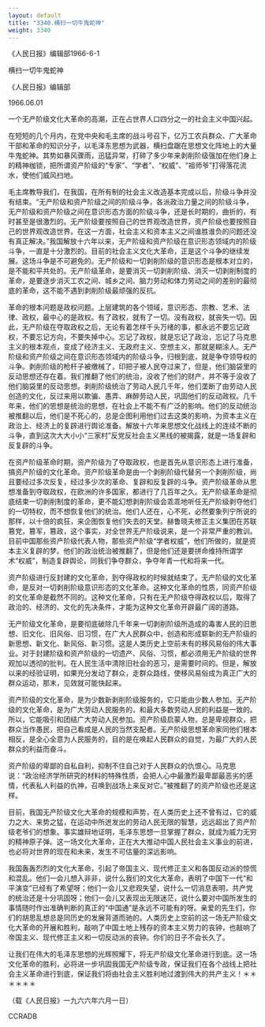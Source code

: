 ```yaml
---
layout: default
title: "3340.横扫一切牛鬼蛇神"
weight: 3340
---
```


《人民日报》编辑部1966-6-1

横扫一切牛鬼蛇神

《人民日报》编辑部

1966.06.01

一个无产阶级文化大革命的高潮，正在占世界人口四分之一的社会主义中国兴起。

在短短的几个月内，在党中央和毛主席的战斗号召下，亿万工农兵群众、广大革命干部和革命的知识分子，以毛泽东思想为武器，横扫盘踞在思想文化阵地上的大量牛鬼蛇神。其势如暴风骤雨，迅猛异常，打碎了多少年来剥削阶级强加在他们身上的精神枷锁，把所谓资产阶级的“专家”、“学者”、“权威”、“祖师爷”打得落花流水，使他们威风扫地。

毛主席教导我们，在我国，在所有制的社会主义改造基本完成以后，阶级斗争并没有结束。“无产阶级和资产阶级之间的阶级斗争，各派政治力量之间的阶级斗争，无产阶级和资产阶级之间在意识形态方面的阶级斗争，还是长时期的，曲折的，有时甚至是很激烈的。无产阶级要按照自己的世界观改造世界，资产阶级也要按照自己的世界观改造世界。在这一方面，社会主义和资本主义之间谁胜谁负的问题还没有真正解决。”我国解放十六年以来，无产阶级和资产阶级在意识形态领域内的阶级斗争，一直是十分激烈的。目前的社会主义文化大革命，正是这个斗争的继续发展。这场斗争是不可避免的。无产阶级和一切剥削阶级的意识形态是根本对立的，是不能和平共处的。无产阶级革命，是要消灭一切剥削阶级、消灭一切剥削制度的革命，是要逐步消灭工农之间、城乡之间、脑力劳动和体力劳动之间的差别的最彻底的革命，这不能不遇到剥削阶级最顽强的反抗。

革命的根本问题是政权问题。上层建筑的各个领域，意识形态、宗教、艺术、法律、政权，最中心的是政权。有了政权，就有了一切。没有政权，就丧失一切。因此，无产阶级在夺取政权之后，无论有着怎样千头万绪的事，都永远不要忘记政权，不要忘记方向，不要失掉中心。忘记了政权，就是忘记了政治，忘记了马克思主义的根本观点，变成了经济主义、无政府主义、空想主义，那就是糊涂人。无产阶级和资产阶级之间在意识形态领域内的阶级斗争，归根到底，就是争夺领导权的斗争。剥削阶级的枪杆子被缴械了，印把子被人民夺过来了，但是，他们脑袋里的反动思想还存在着。我们推翻了他们的统治，没收了他们的财产，并不等于没收了他们脑袋里的反动思想。剥削阶级统治了劳动人民几千年，他们垄断了由劳动人民创造的文化，反过来用以欺骗、愚弄、麻醉劳动人民，巩固他们的反动政权。几千年来，他们的思想是统治的思想，在社会上不能不有广泛的影响。他们的反动统治被推翻以后，他们是不死心的，总是企图利用他们过去这类的影响，为资本主义在政治上、经济上的复辟进行舆论准备。解放十六年来思想文化战线上的连续不断的斗争，直到这次大大小小“三家村”反党反社会主义黑线的被揭露，就是一场复辟和反复辟的斗争。

在资产阶级革命时期，资产阶级为了夺取政权，也是首先从意识形态上进行准备，搞资产阶级的文化革命。资产阶级革命是由一个剥削阶级代替另一个剥削阶级，尚且要经过多次反复，经过多少次的革命、复辟和反复辟的斗争。资产阶级革命从思想准备到夺取政权，在欧洲的许多国家，都进行了几百年之久。无产阶级革命是彻底结束一切剥削制度的革命，更不能幻想剥削阶级会乖乖地听任无产阶级剥夺他们的一切特权，而不想恢复他们的统治。他们人还在，心不死，必然要象列宁所说的那样，以十倍的疯狂，来企图恢复他们失去的天堂。赫鲁晓夫修正主义集团在苏联篡党，篡军，篡政，这个事实，对全世界无产阶级说来，是一个非常严重的教训。目前中国那些资产阶级代表人物，那些资产阶级“学者权威”，他们所做的，就是资本主义复辟的梦。他们的政治统治被推翻了，但是他们还是要拼命维持所谓学术“权威”，制造复辟舆论，同我们争夺群众，争夺年青一代和将来一代。

资产阶级进行反封建的文化革命，到夺得政权的时候就结束了。无产阶级的文化革命，是反对一切剥削阶级意识形态的文化革命。这种文化革命的性质，同资产阶级的文化革命是截然不同的。这种文化革命，只有在无产阶级夺得政权以后，取得了政治的、经济的、文化的先决条件，才能为这种文化革命开辟最广阔的道路。

无产阶级文化革命，是要彻底破除几千年来一切剥削阶级所造成的毒害人民的旧思想、旧文化、旧风俗、旧习惯，在广大人民群众中，创造和形成崭新的无产阶级的新思想、新文化、新风俗、新习惯。这是人类历史上空前未有的移风易俗的伟大事业。对于封建阶级和资产阶级的一切遗产、风俗、习惯，都必须用无产阶级的世界观加以透彻的批判。在人民生活中清除旧社会的恶习，是需要时间的。但是，解放以来的经验证明，如果充分发动了群众，走群众路线，使移风易俗成为真正广大的群众运动，那末，见效就可能快起来。

资产阶级的文化革命，是为少数新剥削阶级服务的，它只能由少数人参加。无产阶级的文化革命，是为广大劳动人民服务的，和最大多数劳动人民的利益是一致的。所以，它能吸引和团结广大劳动人民参加。资产阶级启蒙人物，总是卑视群众，把群众当作愚民，把自己看成是人民的当然支配者。无产阶级思想革命家同他们根本相反，是全心全意为人民服务的，目的是在唤起人民群众的自觉，为最广大的人民群众的利益而奋斗。

资产阶级的卑鄙的自私自利，抑制不住自己对于人民群众的仇恨心。马克思说：“政治经济学所研究的材料的特殊性质，会把人心中最激烈最卑鄙最恶劣的感情，代表私人利益的仇神，召唤到战场上来反对它。”被推翻了的资产阶级也还是这样。

目前，我国无产阶级文化大革命的规模和声势，在人类历史上还不曾有过，它的威力之大、来势之猛，在运动中所迸发出的劳动人民无限的智慧，远远超出了资产阶级老爷们的想象。事实雄辩地证明，毛泽东思想一旦掌握了群众，就成为威力无穷的精神原子弹。这一场文化大革命，正在大大推动中国人民社会主义事业的前进，也必将对世界的现在和未来，发生不可估量的深远影响。

我国轰轰烈烈的文化大革命，引起了帝国主义、现代修正主义和各国反动派的惊慌和混乱。他们一会儿想入非非，说什么我们的文化大革命，表明了中国下一代“和平演变”已经有了希望呀；他们一会儿又悲观失望，说什么一切消息表明，共产党的统治还是十分巩固呀；他们一会儿又表现出无限迷茫，说什么要对中国所发生的事情随时作出准确判断的真正的“中国通”是永远不可能有的呀。亲爱的先生们，你们的胡思乱想总是同历史的发展背道而驰的。人类历史上空前的这一场无产阶级文化大革命的开展和胜利，敲响了中国土地上残存的资本主义势力的丧钟，也敲响了帝国主义、现代修正主义和一切反动派的丧钟。你们的日子不会长久了。

让我们在伟大的毛泽东思想的光辉照耀下，将无产阶级文化革命进行到底。这一场文化革命的胜利，必将进一步巩固我国无产阶级专政，保证我们在各个战线上把社会主义革命进行到底，保证我们将由社会主义胜利地过渡到伟大的共产主义！＊＊＊＊＊＊

（载《人民日报》一九六六年六月一日）

CCRADB

